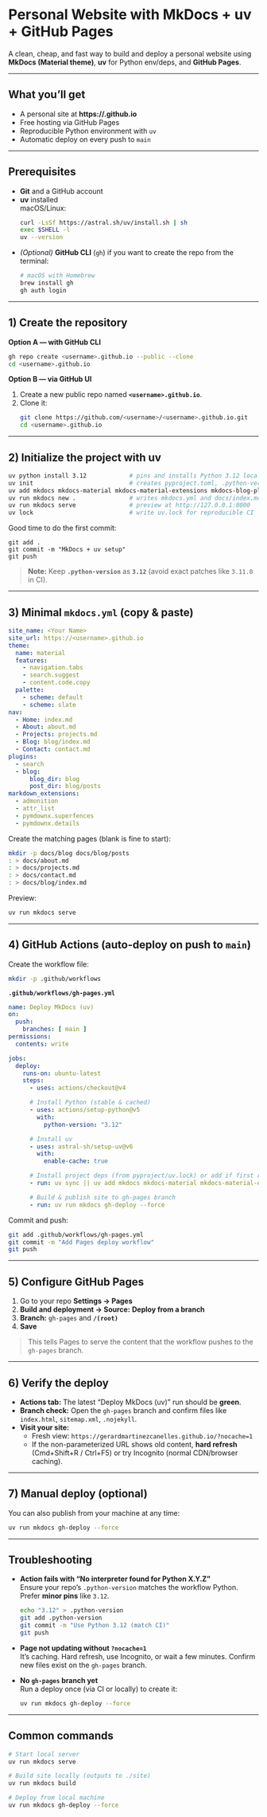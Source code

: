# Personal Website with MkDocs + uv + GitHub Pages

A clean, cheap, and fast way to build and deploy a personal website using **MkDocs (Material theme)**, **uv** for Python env/deps, and **GitHub Pages**.

---

## What you’ll get

- A personal site at **https://<username>.github.io**
- Free hosting via GitHub Pages
- Reproducible Python environment with `uv`
- Automatic deploy on every push to `main`

---

## Prerequisites

- **Git** and a GitHub account
- **uv** installed  
  macOS/Linux:
  ```bash
  curl -LsSf https://astral.sh/uv/install.sh | sh
  exec $SHELL -l
  uv --version
  ```
- *(Optional)* **GitHub CLI** (`gh`) if you want to create the repo from the terminal:
  ```bash
  # macOS with Homebrew
  brew install gh
  gh auth login
  ```

---

## 1) Create the repository

**Option A — with GitHub CLI**
```bash
gh repo create <username>.github.io --public --clone
cd <username>.github.io
```

**Option B — via GitHub UI**
1. Create a new public repo named **`<username>.github.io`**.  
2. Clone it:
   ```bash
   git clone https://github.com/<username>/<username>.github.io.git
   cd <username>.github.io
   ```

---

## 2) Initialize the project with uv

```bash
uv python install 3.12            # pins and installs Python 3.12 locally
uv init                           # creates pyproject.toml, .python-version, .venv, etc.
uv add mkdocs mkdocs-material mkdocs-material-extensions mkdocs-blog-plugin
uv run mkdocs new .               # writes mkdocs.yml and docs/index.md
uv run mkdocs serve               # preview at http://127.0.0.1:8000
uv lock                           # write uv.lock for reproducible CI
```

Good time to do the first commit:

```
git add .
git commit -m "MkDocs + uv setup"
git push
```

> **Note:** Keep **`.python-version`** as **`3.12`** (avoid exact patches like `3.11.0` in CI).

---

## 3) Minimal `mkdocs.yml` (copy & paste)

```yaml
site_name: <Your Name>
site_url: https://<username>.github.io
theme:
  name: material
  features:
    - navigation.tabs
    - search.suggest
    - content.code.copy
  palette:
    - scheme: default
    - scheme: slate
nav:
  - Home: index.md
  - About: about.md
  - Projects: projects.md
  - Blog: blog/index.md
  - Contact: contact.md
plugins:
  - search
  - blog:
      blog_dir: blog
      post_dir: blog/posts
markdown_extensions:
  - admonition
  - attr_list
  - pymdownx.superfences
  - pymdownx.details
```

Create the matching pages (blank is fine to start):
```bash
mkdir -p docs/blog docs/blog/posts
: > docs/about.md
: > docs/projects.md
: > docs/contact.md
: > docs/blog/index.md
```

Preview:
```bash
uv run mkdocs serve
```

---

## 4) GitHub Actions (auto-deploy on push to `main`)

Create the workflow file:

```bash
mkdir -p .github/workflows
```

**`.github/workflows/gh-pages.yml`**
```yaml
name: Deploy MkDocs (uv)
on:
  push:
    branches: [ main ]
permissions:
  contents: write

jobs:
  deploy:
    runs-on: ubuntu-latest
    steps:
      - uses: actions/checkout@v4

      # Install Python (stable & cached)
      - uses: actions/setup-python@v5
        with:
          python-version: "3.12"

      # Install uv
      - uses: astral-sh/setup-uv@v6
        with:
          enable-cache: true

      # Install project deps (from pyproject/uv.lock) or add if first run
      - run: uv sync || uv add mkdocs mkdocs-material mkdocs-material-extensions mkdocs-blog-plugin

      # Build & publish site to gh-pages branch
      - run: uv run mkdocs gh-deploy --force
```

Commit and push:
```bash
git add .github/workflows/gh-pages.yml
git commit -m "Add Pages deploy workflow"
git push
```

---

## 5) Configure GitHub Pages

1. Go to your repo **Settings → Pages**  
2. **Build and deployment → Source:** **Deploy from a branch**  
3. **Branch:** `gh-pages` and **`/(root)`**  
4. **Save**

> This tells Pages to serve the content that the workflow pushes to the `gh-pages` branch.

---

## 6) Verify the deploy

- **Actions tab:** The latest “Deploy MkDocs (uv)” run should be **green**.
- **Branch check:** Open the `gh-pages` branch and confirm files like `index.html`, `sitemap.xml`, `.nojekyll`.
- **Visit your site:**  
  - Fresh view: `https://gerardmartinezcanelles.github.io/?nocache=1`  
  - If the non-parameterized URL shows old content, **hard refresh** (Cmd+Shift+R / Ctrl+F5) or try Incognito (normal CDN/browser caching).

---

## 7) Manual deploy (optional)

You can also publish from your machine at any time:
```bash
uv run mkdocs gh-deploy --force
```

---

## Troubleshooting

- **Action fails with “No interpreter found for Python X.Y.Z”**  
  Ensure your repo’s `.python-version` matches the workflow Python. Prefer **minor pins** like `3.12`.
  ```bash
  echo "3.12" > .python-version
  git add .python-version
  git commit -m "Use Python 3.12 (match CI)"
  git push
  ```

- **Page not updating without `?nocache=1`**  
  It’s caching. Hard refresh, use Incognito, or wait a few minutes. Confirm new files exist on the `gh-pages` branch.

- **No `gh-pages` branch yet**  
  Run a deploy once (via CI or locally) to create it:
  ```bash
  uv run mkdocs gh-deploy --force
  ```

---

## Common commands

```bash
# Start local server
uv run mkdocs serve

# Build site locally (outputs to ./site)
uv run mkdocs build

# Deploy from local machine
uv run mkdocs gh-deploy --force
```
